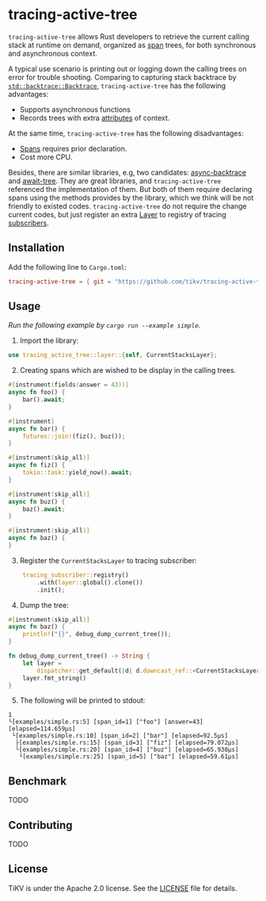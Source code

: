 # tracing-active-tree

`tracing-active-tree` allows Rust developers to retrieve the current calling stack at runtime on demand, organized as [span](https://docs.rs/tracing/latest/tracing/span/index.html) trees, for both synchronous and asynchronous context.

A typical use scenario is printing out or logging down the calling trees on error for trouble shooting. Comparing to capturing stack backtrace by [`std::backtrace::Backtrace`](https://doc.rust-lang.org/std/backtrace/struct.Backtrace.html), `tracing-active-tree` has the following advantages:
- Supports asynchronous functions
- Records trees with extra [attributes](https://docs.rs/tracing/latest/tracing/#configuring-attributes) of context.

At the same time, `tracing-active-tree` has the following disadvantages:
- [Spans](https://docs.rs/tracing/latest/tracing/span/index.html) requires prior declaration.
- Cost more CPU.

Besides, there are similar libraries, e.g, two candidates: [async-backtrace](https://github.com/tokio-rs/async-backtrace) and [await-tree](https://github.com/risingwavelabs/await-tree/). They are great libraries, and `tracing-active-tree` referenced the implementation of them. But both of them require declaring spans using the methods provides by the library, which we think will be not friendly to existed codes. `tracing-active-tree` do not require the change current codes, but just register an extra [Layer](https://docs.rs/tracing-subscriber/latest/tracing_subscriber/layer/trait.Layer.html) to registry of tracing [subscribers](https://docs.rs/tracing-subscriber/latest/tracing_subscriber/index.html).

## Installation

Add the following line to `Cargo.toml`:

```toml
tracing-active-tree = { git = "https://github.com/tikv/tracing-active-tree.git", branch = "master" }
```

## Usage

*Run the following example by `cargo run --example simple`.*

1. Import the library:

```rust
use tracing_active_tree::layer::{self, CurrentStacksLayer};
```

2. Creating spans which are wished to be display in the calling trees.
```rust
#[instrument(fields(answer = 43))]
async fn foo() {
    bar().await;
}

#[instrument]
async fn bar() {
    futures::join!(fiz(), buz());
}

#[instrument(skip_all)]
async fn fiz() {
    tokio::task::yield_now().await;
}

#[instrument(skip_all)]
async fn buz() {
    baz().await;
}

#[instrument(skip_all)]
async fn baz() {
}
```

3. Register the `CurrentStacksLayer` to tracing subscriber:
```rust
    tracing_subscriber::registry()
        .with(layer::global().clone())
        .init();
```

4. Dump the tree:
```rust
#[instrument(skip_all)]
async fn baz() {
    println!("{}", debug_dump_current_tree());
}

fn debug_dump_current_tree() -> String {
    let layer =
        dispatcher::get_default(|d| d.downcast_ref::<CurrentStacksLayer>().unwrap().clone());
    layer.fmt_string()
}
```

5. The following will be printed to stdout:
```
1
└[examples/simple.rs:5] [span_id=1] ["foo"] [answer=43] [elapsed=114.659µs]
 └[examples/simple.rs:10] [span_id=2] ["bar"] [elapsed=92.5µs]
  ├[examples/simple.rs:15] [span_id=3] ["fiz"] [elapsed=79.072µs]
  └[examples/simple.rs:20] [span_id=4] ["buz"] [elapsed=65.938µs]
   └[examples/simple.rs:25] [span_id=5] ["baz"] [elapsed=59.61µs]
```

## Benchmark

TODO

## Contributing

TODO

## License

TiKV is under the Apache 2.0 license. See the [LICENSE](./LICENSE) file for details.
